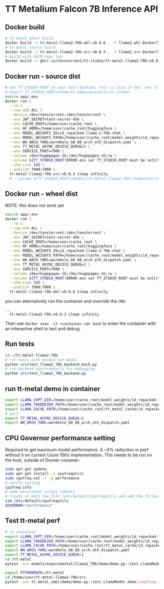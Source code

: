 # TT Metalium Falcon 7B Inference API

## Docker build

```bash
# tt-metal wheel build
docker build -t tt-metal-llama2-70b-whl:v0.0.6 . -f llama2.whl.Dockerfile
# tt-metal source build
docker build -t tt-metal-llama2-70b-src:v0.0.3 . -f llama2.src.Dockerfile
# build with GHCR repo tag
docker build -t ghcr.io/tenstorrent/tt-studio/tt-metal-llama2-70b:v0.0.5 .
```

## Docker run - source dist

```bash
# set TT_STUDIO_ROOT on your host machine, this is also in the .env file if you want to use that
# export TT_STUDIO_ROOT=/home/tt-admin/projects/tt-studio
source app/.env
docker run \
  --rm \
  --cap-add ALL \
  --device /dev/tenstorrent:/dev/tenstorrent \
  --env JWT_SECRET=test-secret-456 \
  --env CACHE_ROOT=/home/user/cache_root \
  --env HF_HOME=/home/user/cache_root/huggingface \
  --env MODEL_WEIGHTS_ID=id_repacked-llama-2-70b-chat \
  --env MODEL_WEIGHTS_PATH=/home/user/cache_root/model_weights/id_repacked-llama-2-70b-chat \
  --env WH_ARCH_YAML=wormhole_b0_80_arch_eth_dispatch.yaml \
  --env TT_METAL_ASYNC_DEVICE_QUEUE=1 \
  --env SERVICE_PORT=7000 \
  --volume /dev/hugepages-1G:/dev/hugepages-1G:rw \
  --volume ${TT_STUDIO_ROOT?ERROR env var TT_STUDIO_ROOT must be set}/tt_studio_persistent_volume/volume_id_tt-metal-llama2-70bv0.0.2:/home/user/cache_root:rw \
  --shm-size 32G \
  --publish 7000:7000 \
  tt-metal-llama2-70b-src:v0.0.3 sleep infinity
  # --volume ${TT_STUDIO_ROOT}/models/tt-metal-llama2-70b:/home/user/tt-metal-llama2-70b:rw \
```
## Docker run - wheel dist

NOTE: this does not work yet
```bash
source app/.env
docker run \
  --rm \
  --cap-add ALL \
  --device /dev/tenstorrent:/dev/tenstorrent \
  --env JWT_SECRET=test-secret-456 \
  --env CACHE_ROOT=/home/user/cache_root \
  --env HF_HOME=/home/user/cache_root/huggingface \
  --env MODEL_WEIGHTS_ID=id_repacked-llama-2-70b-chat \
  --env MODEL_WEIGHTS_PATH=/home/user/cache_root/model_weights/id_repacked-llama-2-70b-chat \
  --env WH_ARCH_YAML=wormhole_b0_80_arch_eth_dispatch.yaml \
  --env TT_METAL_ASYNC_DEVICE_QUEUE=1 \
  --env SERVICE_PORT=7000 \
  --volume /dev/hugepages-1G:/dev/hugepages-1G:rw \
  --volume ${TT_STUDIO_ROOT?ERROR env var TT_STUDIO_ROOT must be set}/tt_studio_persistent_volume/volume_id_tt-metal-llama2-70bv0.0.2:/home/user/cache_root:rw \
  --shm-size 32G \
  --publish 7000:7000 \
  tt-metal-llama2-70b-whl:v0.0.6 sleep infinity
```

you can alternatively run the container and override the `CMD`: 
```
...
  tt-metal-llama2-70b:v0.0.3 sleep infinity
```
Then use `docker exec -it <container-id> bash` to enter the container with an interactive shell to test and debug.

## Run tests

```bash
cd ~/tt-metal-llama2-70b
# run tests with mocked out model
python src/test_llama2_70b_backend_mock.py
# run backend synchronously for debugging
python src/test_llama2_70b_backend.py

```

## run tt-metal demo in container

```bash
export LLAMA_CKPT_DIR=/home/user/cache_root/model_weights/id_repacked-llama-2-70b-chat
export LLAMA_TOKENIZER_PATH=/home/user/cache_root/model_weights/id_repacked-llama-2-70b-chat/tokenizer.model
export LLAMA_CACHE_PATH=/home/user/cache_root/tt_metal_cache/id_repacked-llama-2-70b-chat
# perf
export TT_METAL_ASYNC_DEVICE_QUEUE=1
export WH_ARCH_YAML=wormhole_b0_80_arch_eth_dispatch.yaml
```

## CPU Governor performance setting

Required to get maximum model performance. A ~5% reduction in perf without it on current (June 10th) implementation. This needs to be run on the host, outside of Docker conainer:
```bash
sudo apt-get update
sudo apt-get install -y cpufrequtils
sudo cpufreq-set -r -g performance
# verify setting
cpufreq-info
# make persistent across reboots
# Create or edit the file /etc/default/cpufrequtils and add the following line:
vim /etc/default/cpufrequtils
GOVERNOR="performance"
```

## Test tt-metal perf

```bash
# in container
export LLAMA_CKPT_DIR=/home/user/cache_root/model_weights/id_repacked-llama-2-70b-chat
export LLAMA_TOKENIZER_PATH=/home/user/cache_root/model_weights/id_repacked-llama-2-70b-chat/tokenizer.model
export LLAMA_CACHE_PATH=/home/user/cache_root/tt_metal_cache/id_repacked-llama-2-70b-chat
export WH_ARCH_YAML=wormhole_b0_80_arch_eth_dispatch.yaml
export TT_METAL_ASYNC_DEVICE_QUEUE=1
cd /tt-metal
pytest -svv models/experimental/llama2_70b/demo/demo.py::test_LlamaModel_demo[wormhole_b0-True-sampling-tt-70b-T3000-80L-decode_only]

export PYTHONPATH=/tt-metal
cd /home/user/tt-metal-llama2-70b/src
pytest -svv tt_metal_impl/demo/demo.py::test_LlamaModel_demo[sampling-tt-70b-T3000-80L-decode_only]
```